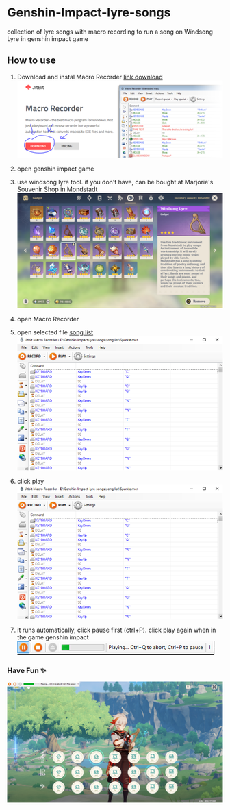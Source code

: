 # Genshin-Impact-lyre-songs
collection of lyre songs with macro recording to run a song on Windsong Lyre in genshin impact game

## How to use 
1. Download and instal Macro Recorder [link download](https://www.jitbit.com/macro-recorder/)
![download and instal macro recorder](img/download.PNG)

2. open genshin impact game
3. use windsong lyre tool. if you don't have, can be bought at Marjorie's Souvenir Shop in Mondstadt
![tool](img/windsong%20lyre.png)

4. open Macro Recorder
5. open selected file [song list](https:/)
![open & selected file](img/open%20%26%20selected%20file.PNG)

6. click play
![play](img/open%20%26%20selected%20file.PNG)

7. it runs automatically, click pause first (ctrl+P). click play again when in the game genshin impact
![paused & resume](img/pause.png)

### **Have Fun** ✨
![play](img/playing.png)